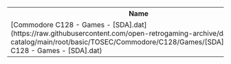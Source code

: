 <table>
<tr><th>Name</th><th>Size</th></tr>
<tr><td>[Commodore C128 - Games - [SDA].dat](https://raw.githubusercontent.com/open-retrogaming-archive/dat-catalog/main/root/basic/TOSEC/Commodore/C128/Games/[SDA]/Commodore C128 - Games - [SDA].dat)</td><td>4781</td></tr>
</table>
